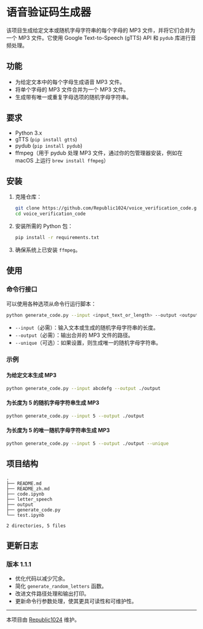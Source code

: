 # 语音验证码生成器

该项目生成给定文本或随机字母字符串的每个字母的 MP3 文件，并将它们合并为一个 MP3 文件。它使用 Google Text-to-Speech (gTTS) API 和 `pydub` 库进行音频处理。

## 功能

- 为给定文本中的每个字母生成语音 MP3 文件。
- 将单个字母的 MP3 文件合并为一个 MP3 文件。
- 生成带有唯一或重复字母选项的随机字母字符串。

## 要求

- Python 3.x
- gTTS (`pip install gtts`)
- pydub (`pip install pydub`)
- ffmpeg（用于 pydub 处理 MP3 文件，通过你的包管理器安装，例如在 macOS 上运行 `brew install ffmpeg`）

## 安装

1. 克隆仓库：
    ```sh
    git clone https://github.com/Republic1024/voice_verification_code.git
    cd voice_verification_code
    ```

2. 安装所需的 Python 包：
    ```sh
    pip install -r requirements.txt
    ```

3. 确保系统上已安装 `ffmpeg`。

## 使用

### 命令行接口

可以使用各种选项从命令行运行脚本：

```sh
python generate_code.py --input <input_text_or_length> --output <output_file> [--unique]
```

- `--input`（必需）：输入文本或生成的随机字母字符串的长度。
- `--output`（必需）：输出合并的 MP3 文件的路径。
- `--unique`（可选）：如果设置，则生成唯一的随机字母字符串。

### 示例

#### 为给定文本生成 MP3

```sh
python generate_code.py --input abcdefg --output ./output
```

#### 为长度为 5 的随机字母字符串生成 MP3

```sh
python generate_code.py --input 5 --output ./output
```

#### 为长度为 5 的唯一随机字母字符串生成 MP3

```sh
python generate_code.py --input 5 --output ./output --unique
```

## 项目结构

```
.
├── README.md
├── README_zh.md
├── code.ipynb
├── letter_speech
├── output
├── generate_code.py
└── test.ipynb

2 directories, 5 files
```

## 更新日志

### 版本 1.1.1

- 优化代码以减少冗余。
- 简化 `generate_random_letters` 函数。
- 改进文件路径处理和输出打印。
- 更新命令行参数处理，使其更具可读性和可维护性。

---

本项目由 [Republic1024](https://github.com/Republic1024) 维护。
